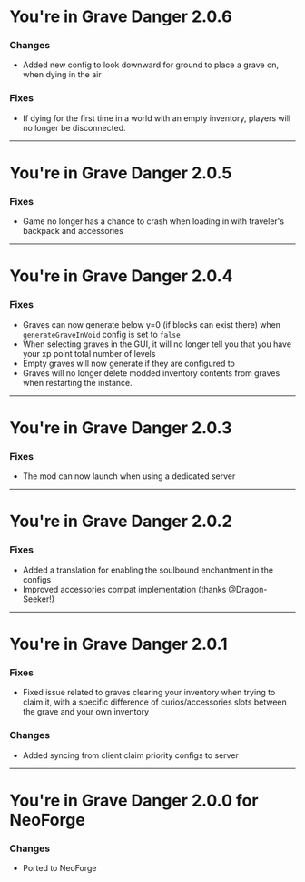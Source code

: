 # You're in Grave Danger 2.0.6

### Changes
* Added new config to look downward for ground to place a grave on, when dying in
the air

### Fixes
* If dying for the first time in a world with an empty inventory, players will
no longer be disconnected.

---

# You're in Grave Danger 2.0.5

### Fixes
* Game no longer has a chance to crash when loading in with traveler's backpack and accessories

---

# You're in Grave Danger 2.0.4

### Fixes
* Graves can now generate below y=0 (if blocks can exist there) when `generateGraveInVoid`
config is set to `false`
* When selecting graves in the GUI, it will no longer tell you that you have your xp point
total number of levels
* Empty graves will now generate if they are configured to
* Graves will no longer delete modded inventory contents from graves when restarting the
instance.

---

# You're in Grave Danger 2.0.3

### Fixes
* The mod can now launch when using a dedicated server

---

# You're in Grave Danger 2.0.2

### Fixes
* Added a translation for enabling the soulbound enchantment in the configs
* Improved accessories compat implementation (thanks @Dragon-Seeker!)

---

# You're in Grave Danger 2.0.1

### Fixes
* Fixed issue related to graves clearing your inventory when trying to claim it, with a
specific difference of curios/accessories slots between the grave and your own inventory

### Changes
* Added syncing from client claim priority configs to server

---

# You're in Grave Danger 2.0.0 for NeoForge

### Changes
* Ported to NeoForge